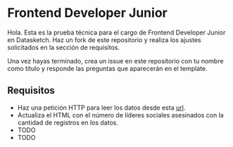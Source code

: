 # Frontend Developer Junior

Hola. Esta es la prueba técnica para el cargo de Frontend Developer Junior en Datasketch. Haz un fork de este repositorio y realiza los ajustes solicitados en la sección de requisitos.

Una vez hayas terminado, crea un issue en este repositorio con tu nombre como título y responde las preguntas que aparecerán en el template.

## Requisitos

- Haz una petición HTTP para leer los datos desde esta [url]().
- Actualiza el HTML con el número de líderes sociales asesinados con la cantidad de registros en los datos.
- TODO
- TODO